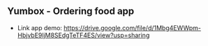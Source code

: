 ## Yumbox - Ordering food app
- Link app demo: https://drive.google.com/file/d/1Mbg4EWWpm-HbjvbE9ljM8SEdgTeTF4ES/view?usp=sharing
